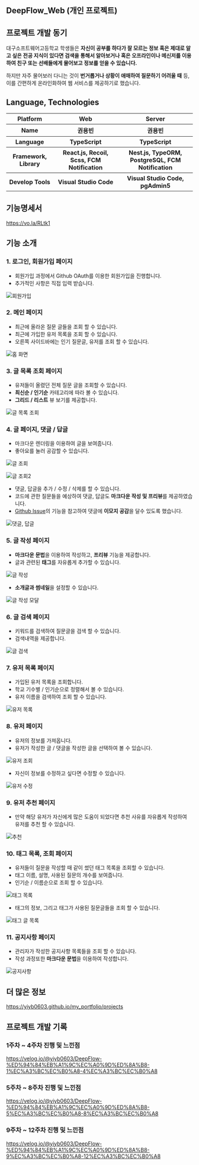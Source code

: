 ## DeepFlow_Web (개인 프로젝트)

## 프로젝트 개발 동기

대구소프트웨어고등학교 학생들은 **자신이 공부를 하다가 잘 모르는 정보 혹은 제대로 알고 싶은 전공 지식이 있다면 검색을 통해서 알아보거나 혹은 오프라인이나 메신저를 이용하여 친구 또는 선배들에게 물어보고 정보를 얻을 수 있습니다.**

하지만 자주 물어보러 다니는 것이 **번거롭거나 상황이 애매하여 질문하기 어려울 때** 등, 이를 간편하게 온라인화하여 웹 서비스를 제공하기로 했습니다.

## Language, Technologies

<table>
  <tr>
    <th>Platform</th>
    <th>Web</th>
    <th>Server</th>
  </tr>
  <tr>
    <th>Name</td>
    <th>권용빈</th>
    <th>권용빈</th>
  </tr>
  <tr>
    <th>Language</th>
    <th>TypeScript</th>
    <th>TypeScript</th>
  </tr>
  <tr>
    <th>Framework, Library</th>
    <th>React.js, Recoil, Scss, FCM Notification</th>
    <th>Nest.js, TypeORM, PostgreSQL, FCM Notification</th>
  </tr>
  <tr>
    <th>Develop Tools</th>
    <th>Visual Studio Code</th>
    <th>Visual Studio Code, pgAdmin5</th>
  </tr>
</table>

## 기능명세서

https://vo.la/RLtk1

## 기능 소개

### 1. 로그인, 회원가입 페이지

- 회원가입 과정에서 Github OAuth를 이용한 회원가입을 진행합니다.
- 추가적인 사항은 직접 입력 받습니다.

![회원가입](https://user-images.githubusercontent.com/50941453/121973508-63faf600-cdb8-11eb-990c-f6a36189780c.PNG)

### 2. 메인 페이지

- 최근에 올라온 질문 글들을 조회 할 수 있습니다.
- 최근에 가입한 유저 목록을 조회 할 수 있습니다.
- 오른쪽 사이드바에는 인기 질문글, 유저를 조회 할 수 있습니다.

![홈 화면](https://user-images.githubusercontent.com/50941453/121973425-28602c00-cdb8-11eb-97fd-612dbdde3810.PNG)

### 3. 글 목록 조회 페이지

- 유저들이 올렸던 전체 질문 글을 조회할 수 있습니다.
- **최신순 / 인기순** 카테고리에 따라 볼 수 있습니다.
- **그리드 / 리스트** 뷰 보기를 제공합니다.

![글 목록 조회](https://user-images.githubusercontent.com/50941453/121974242-f18b1580-cdb9-11eb-99fb-635e0254e10c.PNG)

### 4. 글 페이지, 댓글 / 답글

- 마크다운 렌더링을 이용하여 글을 보여줍니다.
- 좋아요를 눌러 공감할 수 있습니다.

![글 조회](https://user-images.githubusercontent.com/50941453/121973941-4ed29700-cdb9-11eb-80f7-7b1d63d10208.PNG)

![글 조회2](https://user-images.githubusercontent.com/50941453/121974357-272ffe80-cdba-11eb-8ddf-b7a7ac8c43cf.PNG)

- 댓글, 답글을 추가 / 수정 / 삭제를 할 수 있습니다.
- 코드에 관한 질문들을 예상하여 댓글, 답글도 **마크다운 작성 및 프리뷰**를 제공하였습니다.
- <a href="https://github.com/facebook/react/issues/21500" target="_blank">Github Issue</a>의 기능을 참고하여 댓글에 **이모지 공감**을 달수 있도록 했습니다.

![댓글, 답글](https://user-images.githubusercontent.com/50941453/121973943-5134f100-cdb9-11eb-95a8-b4ec6af72742.PNG)

### 5. 글 작성 페이지

- **마크다운 문법**을 이용하여 작성하고, **프리뷰** 기능을 제공합니다.
- 글과 관련된 **태그**를 자유롭게 추가할 수 있습니다.

![글 작성](https://user-images.githubusercontent.com/50941453/121974024-7e819f00-cdb9-11eb-9dbf-b42c9a7978fd.PNG)

- **소개글과 썸네일**을 설정할 수 있습니다.

![글 작성 모달](https://user-images.githubusercontent.com/50941453/121974022-7de90880-cdb9-11eb-90e9-43ddcd79ff8e.PNG)

### 6. 글 검색 페이지

- 키워드를 검색하여 질문글을 검색 할 수 있습니다.
- 검색내역을 제공합니다.

![글 검색](https://user-images.githubusercontent.com/50941453/121974109-ab35b680-cdb9-11eb-9d62-5863827d24c4.PNG)

### 7. 유저 목록 페이지

- 가입된 유저 목록을 조회합니다.
- 학교 기수별 / 인기순으로 정렬해서 볼 수 있습니다.
- 유저 이름을 검색하여 조회 할 수 있습니다.

![유저 목록](https://user-images.githubusercontent.com/50941453/121974400-3f078280-cdba-11eb-8d21-a1cf674171b5.PNG)

### 8. 유저 페이지

- 유저의 정보를 가져옵니다.
- 유저가 작성한 글 / 댓글을 작성한 글을 선택하여 볼 수 있습니다.

![유저 조회](https://user-images.githubusercontent.com/50941453/121974165-cd2f3900-cdb9-11eb-8d08-6463faaa7b14.PNG)

- 자신이 정보를 수정하고 싶다면 수정할 수 있습니다.

![유저 수정](https://user-images.githubusercontent.com/50941453/121974163-cbfe0c00-cdb9-11eb-8512-71a7a0594599.PNG)

### 9. 유저 추천 페이지

- 만약 해당 유저가 자신에게 많은 도움이 되었다면 추천 사유를 자유롭게 작성하여 유저를 추천 할 수 있습니다.

![추천](https://user-images.githubusercontent.com/50941453/121974205-e2a46300-cdb9-11eb-92de-ac30ce1e131c.PNG)

### 10. 태그 목록, 조회 페이지

- 유저들이 질문을 작성할 때 같이 썼던 태그 목록을 조회할 수 있습니다.
- 태그 이름, 설명, 사용된 질문의 개수를 보여줍니다.
- 인기순 / 이름순으로 조회 할 수 있습니다.

![태그 목록](https://user-images.githubusercontent.com/50941453/121974297-0ebfe400-cdba-11eb-9806-8e0bb5530215.PNG)

- 태그의 정보, 그리고 태그가 사용된 질문글들을 조회 할 수 있습니다.

![태그 글 목록](https://user-images.githubusercontent.com/50941453/121974300-0f587a80-cdba-11eb-9d09-9e4a2c68ebd8.PNG)

### 11. 공지사항 페이지

- 관리자가 작성한 공지사항 목록들을 조회 할 수 있습니다.
- 작성 과정또한 **마크다운 문법**을 이용하여 작성합니다.

![공지사항](https://user-images.githubusercontent.com/50941453/121974427-4d559e80-cdba-11eb-962e-952add947e5e.PNG)

## 더 많은 정보

https://yiyb0603.github.io/my_portfolio/projects

## 프로젝트 개발 기록

### 1주차 ~ 4주차 진행 및 느낀점

https://velog.io/@yiyb0603/DeepFlow-%ED%94%84%EB%A1%9C%EC%A0%9D%ED%8A%B8-1%EC%A3%BC%EC%B0%A8-4%EC%A3%BC%EC%B0%A8

### 5주차 ~ 8주차 진행 및 느낀점

https://velog.io/@yiyb0603/DeepFlow-%ED%94%84%EB%A1%9C%EC%A0%9D%ED%8A%B8-5%EC%A3%BC%EC%B0%A8-8%EC%A3%BC%EC%B0%A8

### 9주차 ~ 12주차 진행 및 느낀점

https://velog.io/@yiyb0603/DeepFlow-%ED%94%84%EB%A1%9C%EC%A0%9D%ED%8A%B8-9%EC%A3%BC%EC%B0%A8-12%EC%A3%BC%EC%B0%A8
